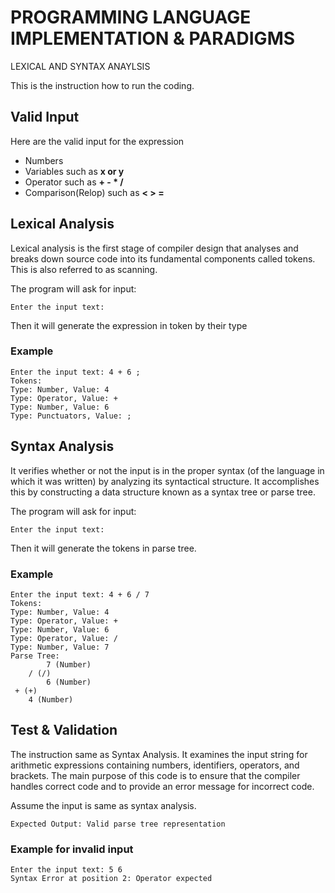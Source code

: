 # PROGRAMMING LANGUAGE IMPLEMENTATION & PARADIGMS
LEXICAL AND SYNTAX ANAYLSIS

This is the instruction how to run the coding.

## Valid Input
Here are the valid input for the expression
- Numbers
- Variables such as **x or y**
- Operator such as **+ - * /**
- Comparison(Relop) such as **< > =**
  
## Lexical Analysis
Lexical analysis is the first stage of compiler design that analyses and breaks down source code into its fundamental components called tokens. 
This is also referred to as scanning.

The program will ask for input:

````
Enter the input text:
````
Then it will generate the expression in token by their type

### Example

````
Enter the input text: 4 + 6 ;
Tokens:
Type: Number, Value: 4
Type: Operator, Value: +
Type: Number, Value: 6
Type: Punctuators, Value: ;
````

## Syntax Analysis
It verifies whether or not the input is in the proper syntax (of the language in which it was written) by analyzing its syntactical structure. 
It accomplishes this by constructing a data structure known as a syntax tree or parse tree.

The program will ask for input:

````
Enter the input text:
````
Then it will generate the tokens in parse tree.
### Example

````
Enter the input text: 4 + 6 / 7
Tokens:
Type: Number, Value: 4
Type: Operator, Value: +
Type: Number, Value: 6
Type: Operator, Value: /
Type: Number, Value: 7
Parse Tree:
        7 (Number)
    / (/)
        6 (Number)
 + (+)
    4 (Number)
````

## Test & Validation

The instruction same as Syntax Analysis. 
It examines the input string for arithmetic expressions containing numbers, identifiers, operators, and brackets. 
The main purpose of this code is to ensure that the compiler handles correct code and to provide an error message for incorrect code.

Assume the input is same as syntax analysis.

````
Expected Output: Valid parse tree representation
````
### Example for invalid input

````
Enter the input text: 5 6
Syntax Error at position 2: Operator expected
````

